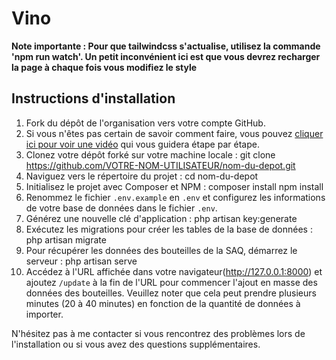# Vino

 **Note importante : Pour que tailwindcss s'actualise, utilisez la commande 'npm run watch'. Un petit inconvénient ici est que vous devrez recharger la page à chaque fois vous modifiez le style**
 
## Instructions d'installation

1. Fork du dépôt de l'organisation vers votre compte GitHub.
2. Si vous n'êtes pas certain de savoir comment faire, vous pouvez [cliquer ici pour voir une vidéo](https://www.youtube.com/watch?v=Zh_0IEOlhtU&ab_channel=JonathanMartel) qui vous guidera étape par étape.
3. Clonez votre dépôt forké sur votre machine locale :
git clone https://github.com/VOTRE-NOM-UTILISATEUR/nom-du-depot.git
4. Naviguez vers le répertoire du projet :
cd nom-du-depot
5. Initialisez le projet avec Composer et NPM :
composer install
npm install
6. Renommez le fichier `.env.example` en `.env` et configurez les informations de votre base de données dans le fichier `.env`.
7. Générez une nouvelle clé d'application :
php artisan key:generate
8. Exécutez les migrations pour créer les tables de la base de données :
php artisan migrate
9. Pour récupérer les données des bouteilles de la SAQ, démarrez le serveur :
php artisan serve
10. Accédez à l'URL affichée dans votre navigateur(http://127.0.0.1:8000) et ajoutez `/update` à la fin de l'URL pour commencer l'ajout en masse des données des bouteilles. Veuillez noter que cela peut prendre plusieurs minutes (20 à 40 minutes) en fonction de la quantité de données à importer.

N'hésitez pas à me contacter si vous rencontrez des problèmes lors de l'installation ou si vous avez des questions supplémentaires.
